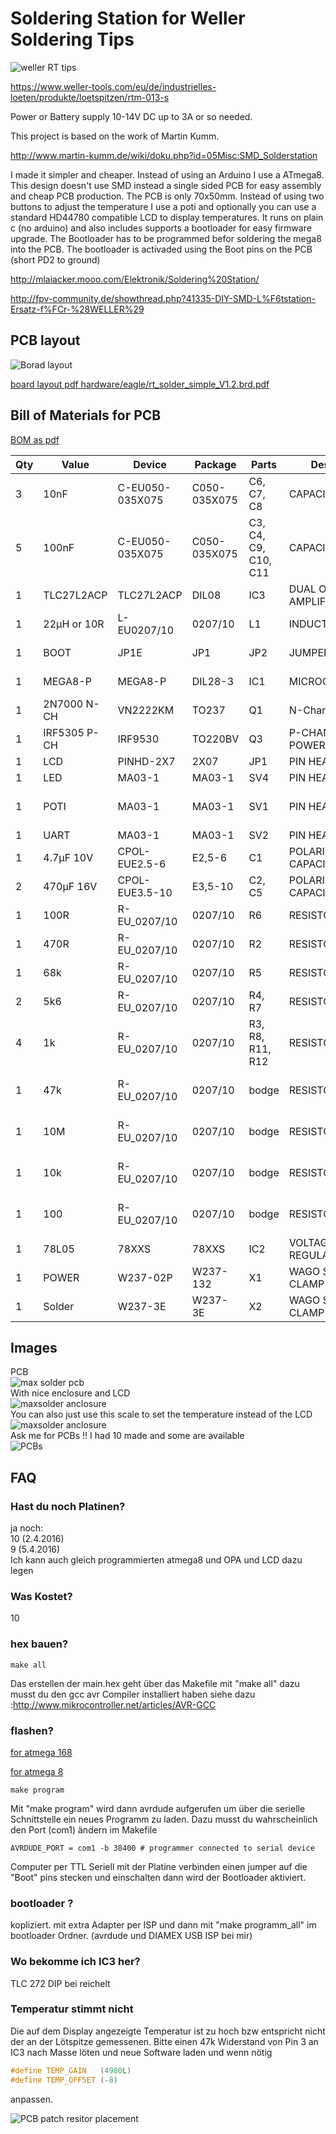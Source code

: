 # Soldering Station for Weller Soldering Tips

![weller RT tips](doc/images/IMG_4286_soldering_tips.jpg)

https://www.weller-tools.com/eu/de/industrielles-loeten/produkte/loetspitzen/rtm-013-s

Power or Battery supply 10-14V DC up to 3A or so needed.

This project is based on the work of Martin Kumm.

http://www.martin-kumm.de/wiki/doku.php?id=05Misc:SMD_Solderstation

I made it simpler and cheaper. Instead of using an Arduino I use a ATmega8. This design doesn't use SMD instead a single sided PCB for easy assembly and cheap PCB production. The PCB is only 70x50mm. Instead of using two buttons to adjust the temperature I use a poti and optionally you can use a standard HD44780 compatible LCD to display temperatures. It runs on plain c (no arduino) and also includes supports a bootloader for easy firmware upgrade. The Bootloader has to be programmed befor soldering the mega8 into the PCB. The bootloader is activaded using the Boot pins on the PCB (short PD2 to ground)

http://mlaiacker.mooo.com/Elektronik/Soldering%20Station/

http://fpv-community.de/showthread.php?41335-DIY-SMD-L%F6tstation-Ersatz-f%FCr-%28WELLER%29

## PCB layout

![Borad layout](doc/images/board_v12.png?raw=true)

[board layout pdf hardware/eagle/rt_solder_simple_V1.2.brd.pdf](hardware/eagle/rt_solder_simple_V1.2.brd.pdf?raw=true)


## Bill of Materials for PCB

[BOM as pdf](hardware/eagle/rt_solder_simple_V1.2.BOM.pdf?raw=true)


| Qty | Value        | Device          | Package      | Parts                | Description                 | Comment                       | Link |
| --- | ------------ | --------------- | ------------ | -------------------- | --------------------------- | ----------------------------- | ---- |
| 3   | 10nF         | C-EU050-035X075 | C050-035X075 | C6, C7, C8           | CAPACITOR,                  |                               |      |
| 5   | 100nF        | C-EU050-035X075 | C050-035X075 | C3, C4, C9, C10, C11 | CAPACITOR,                  |                               |      |
| 1   | TLC27L2ACP   | TLC27L2ACP      | DIL08        | IC3                  | DUAL OPERATIONAL AMPLIFIERS |                               |      |
| 1   | 22µH or 10R  | L-EU0207/10     | 0207/10      | L1                   | INDUCTOR,                   |                               |      |
| 1   | BOOT         | JP1E            | JP1          | JP2                  | JUMPER                      | to enable bootloader          |      |
| 1   | MEGA8-P      | MEGA8-P         | DIL28-3      | IC1                  | MICROCONTROLLER             | needs bootloader              |      |
| 1   | 2N7000 N-CH  | VN2222KM        | TO237        | Q1                   | N-Channel MOSFET            |                               |      |
| 1   | IRF5305 P-CH | IRF9530         | TO220BV      | Q3                   | P-CHANNEL POWER-MOS-FET     |                               |      |
| 1   | LCD          | PINHD-2X7       | 2X07         | JP1                  | PIN HEADER                  | optional                      |      |
| 1   | LED          | MA03-1          | MA03-1       | SV4                  | PIN HEADER                  |                               |      |
| 1   | POTI         | MA03-1          | MA03-1       | SV1                  | PIN HEADER                  | Poti to set temperatur 1K-50K |      |
| 1   | UART         | MA03-1          | MA03-1       | SV2                  | PIN HEADER                  | optional                      |      |
| 1   | 4.7µF 10V    | CPOL-EUE2.5-6   | E2,5-6       | C1                   | POLARIZED CAPACITOR         |                               |      |
| 2   | 470µF 16V    | CPOL-EUE3.5-10  | E3,5-10      | C2, C5               | POLARIZED CAPACITOR,        |                               |      |
| 1   | 100R         | R-EU_0207/10    | 0207/10      | R6                   | RESISTOR,                   |                               |      |
| 1   | 470R         | R-EU_0207/10    | 0207/10      | R2                   | RESISTOR,                   |                               |      |
| 1   | 68k          | R-EU_0207/10    | 0207/10      | R5                   | RESISTOR,                   |                               |      |
| 2   | 5k6          | R-EU_0207/10    | 0207/10      | R4, R7               | RESISTOR,                   |                               |      |
| 4   | 1k           | R-EU_0207/10    | 0207/10      | R3, R8, R11, R12     | RESISTOR,                   |                               |      |
| 1   | 47k          | R-EU_0207/10    | 0207/10      | bodge                | RESISTOR,                   | to fix tmperature measurement |      |
| 1   | 10M          | R-EU_0207/10    | 0207/10      | bodge                | RESISTOR,                   | to fix tmperature measurement |      |
| 1   | 10k          | R-EU_0207/10    | 0207/10      | bodge                | RESISTOR,                   | to add voltage measurement |      |
| 1   | 100          | R-EU_0207/10    | 0207/10      | bodge                | RESISTOR,                   | to add voltage measurement |      |
| 1   | 78L05        | 78XXS           | 78XXS        | IC2                  | VOLTAGE REGULATOR           |                               |      |
| 1   | POWER        | W237-02P        | W237-132     | X1                   | WAGO SREW CLAMP             | optional                      |      |
| 1   | Solder       | W237-3E         | W237-3E      | X2                   | WAGO SREW CLAMP             | optional                      |      |

## Images

PCB<br>
![max solder pcb](doc/images/IMG_4370.JPG) <br>
With nice enclosure and LCD<br>
![maxsolder anclosure](doc/images/img_20140730_225220.jpg) <br>
You can also just use this scale to set the temperature instead of the LCD
![maxsolder anclosure](doc/images/scale_solder.PNG) <br>
Ask me for PCBs !! I had 10 made and some are available<br>
![PCBs]( doc/images/IMG_4367.JPG) <br>

## FAQ

### Hast du noch Platinen? 

ja noch: <br>
10 (2.4.2016)<br>
9 (5.4.2016)<br>
Ich kann auch gleich programmierten atmega8 und OPA und LCD dazu legen

### Was Kostet? 
10

### hex bauen?

```
make all
```

Das erstellen der main.hex geht über das Makefile mit "make all" dazu musst du den gcc avr Compiler installiert haben siehe dazu :http://www.mikrocontroller.net/articles/AVR-GCC

### flashen?

[for atmega 168](software/avr/main_atmega168.hex)

[for atmega 8](software/avr/main_atmega8.hex)

```
make program
```

Mit "make program" wird dann avrdude aufgerufen um über die serielle Schnittstelle ein neues Programm zu laden.
Dazu musst du wahrscheinlich den Port (com1) ändern im Makefile

```
AVRDUDE_PORT = com1 -b 38400 # programmer connected to serial device
```

Computer per TTL Seriell mit der Platine verbinden einen jumper auf die "Boot" pins stecken und einschalten dann wird der Bootloader aktiviert.

### bootloader ?

kopliziert. mit extra Adapter per ISP und dann mit "make programm_all" im bootloader Ordner. (avrdude und DIAMEX USB ISP bei mir)

### Wo bekomme ich IC3 her?

TLC 272 DIP bei reichelt

### Temperatur stimmt nicht

Die auf dem Display angezeigte Temperatur ist zu hoch bzw entspricht nicht der an der Lötspitze gemessenen. 
Bitte einen 47k Widerstand von Pin 3 an IC3 nach Masse löten und neue Software laden und wenn nötig
```C
#define TEMP_GAIN	(4980L)
#define TEMP_OFFSET	(-8)
```
anpassen.

![PCB patch resitor placement](doc/images/patch_resistor.JPG) <br>
